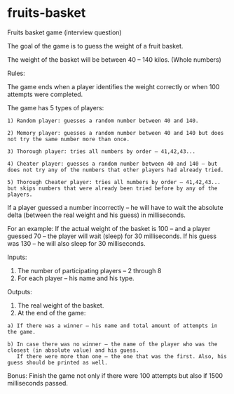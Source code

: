 # fruits-basket
Fruits basket game (interview question)


The goal of the game is to guess the weight of a fruit basket.

The weight of the basket will be between 40 – 140 kilos. (Whole numbers)

Rules:

  The game ends when a player identifies the weight correctly or when 100 attempts were completed.    

  The game has 5 types of players:
    
    1) Random player: guesses a random number between 40 and 140.
    
    2) Memory player: guesses a random number between 40 and 140 but does not try the same number more than once.
    
    3) Thorough player: tries all numbers by order – 41,42,43...
    
    4) Cheater player: guesses a random number between 40 and 140 – but does not try any of the numbers that other players had already tried.
    
    5) Thorough Cheater player: tries all numbers by order – 41,42,43... but skips numbers that were already been tried before by any of the players.

If a player guessed a number incorrectly – he will have to wait the absolute delta (between the real weight and his guess) in milliseconds.

For an example: If the actual weight of the basket is 100 – and a player guessed 70 – the player will wait (sleep) for 30 milliseconds.
                If his guess was 130 – he will also sleep for 30 milliseconds.

Inputs:
  1) The number of participating players – 2 through 8
  2) For each player – his name and his type.

Outputs:
  1) The real weight of the basket.
  2) At the end of the game:
    
    a) If there was a winner – his name and total amount of attempts in the game.
    
    b) In case there was no winner – the name of the player who was the closest (in absolute value) and his guess.
       If there were more than one – the one that was the first. Also, his guess should be printed as well.
       
Bonus:
  Finish the game not only if there were 100 attempts but also if 1500 milliseconds passed.
